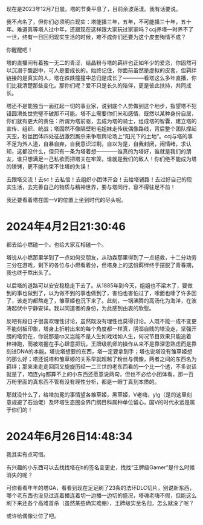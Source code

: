 现在是2023年12月7日晨。塔的节奏平息了，目前余波荡漾。我有话要说。

我不点名了，但你们必须明白现实：塔能播三年，五年，不可能播三十年，五十年。难道真等塔人过中年，还跟现在这样跟大家玩过家家吗？ccj养塔一时养不了一世，终有一日回归现实生活的时候，难不成你们还要为这个皮套殉情不成？

你醒醒吧！

塔的直播间有着独一无二的青涩，结晶粉与塔的羁绊也正如年少的爱恋，你固然可以沉溺于酸甜中，可人是要成长的。始终记住，你面前虽然是虚拟的皮套，但羁绊链接的是真实的人，塔在跌跌撞撞中总归是成长了————看塔这么多年直播，你们比我清楚那些变化。那你们呢？爱不只是长久的陪伴，更是彼此扶持，共同成长。

塔还不是能独当一面扛起一切的事业家，说到底个人势做到这个地步，指望塔不犯错圆滑处世完璧不破那不可能。塔不止需要你们米和感情，既然以某种身份自居，你们就有更大的责任：所谓为塔前驱，去成为塔的骑士，组成塔的智囊，建立塔的宣传、组织、统战；塔固然不像隔壁粉毛姐妹走传统偶像路线，背后整个团队撑起天空，粉丝团体四处征战激烈厮杀来争取舆论场上“阳光下的土地”。ccj与塔的事不足为外人道，自暴自弃，自我意识过剩，自以为是，自我封闭，闹情绪，求认知，这都没什么，但只有一条为塔着想————谁真的为塔好，谁就是我们的朋友，谁只想满足一己私欲而把塔关在牢笼，谁就是我们的敌人！你们绝不能成为塔的镣铐，更不能约束不住塔的失误！

去跟塔交流！去sc！去私信！去组织小团体开会！去给塔铺路！去过好自己的现实生活，去完善自己的物质与精神世界，要与塔同行，容不得驻足不前！

我还要看着塔在国一V的位置上坐到时代的尽头呢。

# 2024年4月2日21:30:46

都去给小燃磕一个。也给大家互相磕一个。

塔说从小燃那里学到了一点如何交朋友，从动森那里得到了一点拯救，十二分功劳三分在游戏，剩下的各位与小燃看着分，但塔身上的这份羁绊终于摆脱了青春期，我也终于熬出头了。

以后塔的道路可以安安稳稳走下去了。从1885年到今天，姐姐也不梁木了，要做到的事也做到了，以为做不到的事也做到了，害怕也害怕过了，嗦面也嗦了许多回了，该走的都熬走了，雏草姬也沉下来了。此刻，一锅沸腾的高汤化为海洋，在波涛起伏中宁静安详。我以同道者的身份，为此感到由衷的欣慰。

反吧有段日子很喜欢理性讨论，虽然既没有理性也莫得讨论。人既不能一成不变更不能刻板印象，塔身上折射出来的每个角度都一样真，阴湿自贱的塔没走，坚强开朗的塔仍在，你说那是rp又岂能不是人生如戏戏如人生，何况节目效果只能追着梓神跑，而被塔握在手心肆意把玩，王牌级机师的操作从来不是靠深思熟虑而是靠刻进DNA的本能。塔说塔想要的东西，塔一定要拿到手；塔也说塔没有雏草姬想的那么好；塔还说塔和雏草姬的关系早就超越了粉丝与偶像，两者之间的东西名为羁绊；那来来走走回回又旋旋历经一二三世的老东西看的一个比一个透，不多说话就是了，咱连ylg都算不上的小东西还愿意说两句，但也不必给小团体看，那一百万粉里面的真东西不管有没有理性分析，都是一眼丁真到本质的。

那就没什么了，给塔加冕的事情望各雏草姬，黑草姬，V老嗨，ylg（是的这里刻意规避了石油佬）及环塔生态圈全界门纲目科属种单位留心，国V的时代永远是属于你们的！

# 2024年6月26日14:48:34

我其实有点可惜。

有兴趣的小东西可以去找找塔在b的签名变更史，找找“王牌级Gamer”是什么时候消失的呢？

可你看看年年的塔GA，看看到现在足足刷了23条的法环DLC切片，别说新东西，哪个老东西也没见过连着播连着切一边播一边切的盛况，塔魂老嗨不假，但能这么刷下来还各个高难首杀（虽然某些确实难绷），王牌级实至名归，怎么就没了呢？

或许给偶像让位了吧。
